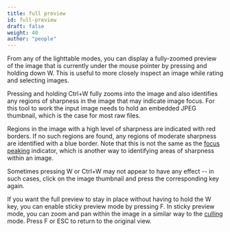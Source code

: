 ```yaml
---
title: full preview
id: full-preview
draft: false
weight: 40
author: "people"
---
```


From any of the lighttable modes, you can display a fully-zoomed preview of the image that is currently under the mouse pointer by pressing and holding down W. This is useful to more closely inspect an image while rating and selecting images.

Pressing and holding Ctrl+W fully zooms into the image and also identifies any regions of sharpness in the image that may indicate image focus. For this tool to work the input image needs to hold an embedded JPEG thumbnail, which is the case for most raw files.

Regions in the image with a high level of sharpness are indicated with red borders. If no such regions are found, any regions of moderate sharpness are identified with a blue border. Note that this is not the same as the [focus peaking](../../module-reference/utility-modules/shared/focus-peaking.md) indicator, which is another way to identifying areas of sharpness within an image.

Sometimes pressing W or Ctrl+W may not appear to have any effect -- in such cases, click on the image thumbnail and press the corresponding key again.

If you want the full preview to stay in place without having to hold the W key, you can enable sticky preview mode by pressing F. In sticky preview mode, you can zoom and pan within the image in a similar way to the [culling](./culling.md) mode. Press F or ESC to return to the original view.
